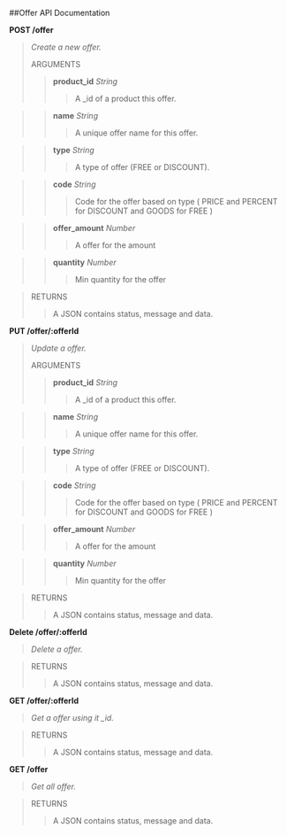 ##Offer API Documentation

**POST /offer**
>
> *Create a new offer.*
> 
> ARGUMENTS
> 
> > **product_id** *String*
> > > A _id of a product this offer. 

> > **name** *String*
> > > A unique offer name for this offer. 

> > **type** *String*
> > > A type of offer (FREE or DISCOUNT).

> > **code** *String*
> > > Code for the offer based on type ( PRICE and PERCENT for DISCOUNT and GOODS for FREE )

> > **offer_amount** *Number*
> > > A offer for the amount

> > **quantity** *Number*
> > > Min quantity for the offer


> RETURNS
>  > A JSON contains status, message and data.

**PUT /offer/:offerId**
>
> *Update a offer.*
> 
> ARGUMENTS
> 
> > **product_id** *String*
> > > A _id of a product this offer. 

> > **name** *String*
> > > A unique offer name for this offer. 

> > **type** *String*
> > > A type of offer (FREE or DISCOUNT).

> > **code** *String*
> > > Code for the offer based on type ( PRICE and PERCENT for DISCOUNT and GOODS for FREE )

> > **offer_amount** *Number*
> > > A offer for the amount

> > **quantity** *Number*
> > > Min quantity for the offer  

> RETURNS
>  > A JSON contains status, message and data.

**Delete /offer/:offerId**
>
> *Delete a offer.*

> RETURNS
>  > A JSON contains status, message and data.

**GET /offer/:offerId**
>
> *Get a offer using it _id.*
> 

> RETURNS
>  > A JSON contains status, message and data.

**GET /offer**
>
> *Get all offer.*

> RETURNS
>  > A JSON contains status, message and data.